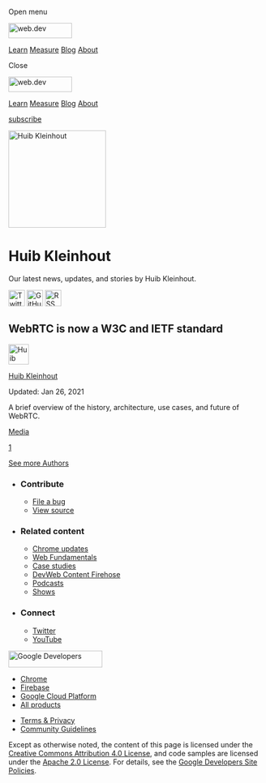 <span class="w-tooltip w-tooltip--left">Open menu</span>

<a href="/" class="gc-analytics-event header-default__logo-link"><img src="/images/lockup.svg" alt="web.dev" class="header-default__logo" width="125" height="30" /></a>

<a href="/learn/" class="gc-analytics-event header-default__link">Learn</a> <a href="/measure/" class="gc-analytics-event header-default__link">Measure</a> <a href="/blog/" class="gc-analytics-event header-default__link">Blog</a> <a href="/about/" class="gc-analytics-event header-default__link">About</a>

<span class="w-tooltip">Close</span>

<a href="/" class="gc-analytics-event"><img src="/images/lockup.svg" alt="web.dev" class="drawer-default__logo" width="125" height="30" /></a>

<a href="/learn/" class="gc-analytics-event drawer-default__link">Learn</a> <a href="/measure/" class="gc-analytics-event drawer-default__link">Measure</a> <a href="/blog/" class="gc-analytics-event drawer-default__link">Blog</a> <a href="/about/" class="gc-analytics-event drawer-default__link">About</a>

<a href="/newsletter/" class="gc-analytics-event w-actions__fab w-actions__fab--subscribe"><span>subscribe</span></a>

<img src="https://web-dev.imgix.net/image/admin/ljpewM8syhxW7SBleO58.jpg?auto=format" alt="Huib Kleinhout" class="w-author-page__image" sizes="(min-width: 481px) 192px, 128px" srcset="https://web-dev.imgix.net/image/admin/ljpewM8syhxW7SBleO58.jpg?auto=format&amp;w=128 128w, https://web-dev.imgix.net/image/admin/ljpewM8syhxW7SBleO58.jpg?auto=format&amp;w=146 146w, https://web-dev.imgix.net/image/admin/ljpewM8syhxW7SBleO58.jpg?auto=format&amp;w=166 166w, https://web-dev.imgix.net/image/admin/ljpewM8syhxW7SBleO58.jpg?auto=format&amp;w=190 190w, https://web-dev.imgix.net/image/admin/ljpewM8syhxW7SBleO58.jpg?auto=format&amp;w=216 216w, https://web-dev.imgix.net/image/admin/ljpewM8syhxW7SBleO58.jpg?auto=format&amp;w=246 246w, https://web-dev.imgix.net/image/admin/ljpewM8syhxW7SBleO58.jpg?auto=format&amp;w=281 281w, https://web-dev.imgix.net/image/admin/ljpewM8syhxW7SBleO58.jpg?auto=format&amp;w=320 320w, https://web-dev.imgix.net/image/admin/ljpewM8syhxW7SBleO58.jpg?auto=format&amp;w=365 365w, https://web-dev.imgix.net/image/admin/ljpewM8syhxW7SBleO58.jpg?auto=format&amp;w=384 384w" width="192" height="192" />

# Huib Kleinhout

Our latest news, updates, and stories by Huib Kleinhout.

<a href="https://twitter.com/HKleinhout" class="w-author-page__link"><img src="/images/icons/twitter.svg" alt="Twitter" class="w-author-page__icon" width="32" height="32" /></a> <a href="https://github.com/huibk" class="w-author-page__link"><img src="/images/icons/github.svg" alt="GitHub" class="w-author-page__icon" width="32" height="32" /></a> <a href="/authors/huib/feed.xml" class="w-author-page__link"><img src="/images/icons/rss.svg" alt="RSS Feed" class="w-author-page__icon" width="32" height="32" /></a>

<a href="/webrtc-standard-announcement/" class="w-card-base__link"></a>

## WebRTC is now a W3C and IETF standard

[<img src="https://web-dev.imgix.net/image/admin/ljpewM8syhxW7SBleO58.jpg?auto=format&amp;fit=crop&amp;h=40&amp;w=40" alt="Huib Kleinhout" class="w-author__image w-author__image--small" sizes="(min-width: 40px) 40px, calc(100vw - 48px)" srcset="https://web-dev.imgix.net/image/admin/ljpewM8syhxW7SBleO58.jpg?fit=crop&amp;h=40&amp;w=40&amp;auto=format&amp;dpr=1&amp;q=75, https://web-dev.imgix.net/image/admin/ljpewM8syhxW7SBleO58.jpg?fit=crop&amp;h=40&amp;w=40&amp;auto=format&amp;dpr=2&amp;q=50 2x, https://web-dev.imgix.net/image/admin/ljpewM8syhxW7SBleO58.jpg?fit=crop&amp;h=40&amp;w=40&amp;auto=format&amp;dpr=3&amp;q=35 3x, https://web-dev.imgix.net/image/admin/ljpewM8syhxW7SBleO58.jpg?fit=crop&amp;h=40&amp;w=40&amp;auto=format&amp;dpr=4&amp;q=23 4x, https://web-dev.imgix.net/image/admin/ljpewM8syhxW7SBleO58.jpg?fit=crop&amp;h=40&amp;w=40&amp;auto=format&amp;dpr=5&amp;q=20 5x" width="40" height="40" />](/authors/huib/)

<span class="w-author__name"><a href="/authors/huib/" class="w-author__name-link">Huib Kleinhout</a></span>

Updated: Jan 26, 2021

<a href="/webrtc-standard-announcement/" class="w-card-base__link"></a>

A brief overview of the history, architecture, use cases, and future of WebRTC.

<a href="/tags/media/" class="w-chip">Media</a>

<a href="/authors/huib/" class="w-pagination__link w-pagination__link--active">1</a>

<a href="/authors" class="w-button">See more Authors</a>

- ### Contribute

  - <a href="https://github.com/GoogleChrome/web.dev/issues/new?assignees=&amp;labels=bug&amp;template=bug_report.md&amp;title=" class="w-footer__linkbox-link">File a bug</a>
  - <a href="https://github.com/googlechrome/web.dev" class="w-footer__linkbox-link">View source</a>

- ### Related content

  - <a href="https://blog.chromium.org/" class="w-footer__linkbox-link">Chrome updates</a>
  - <a href="https://developers.google.com/web/" class="w-footer__linkbox-link">Web Fundamentals</a>
  - <a href="https://developers.google.com/web/showcase/" class="w-footer__linkbox-link">Case studies</a>
  - <a href="https://devwebfeed.appspot.com/" class="w-footer__linkbox-link">DevWeb Content Firehose</a>
  - <a href="/podcasts/" class="w-footer__linkbox-link">Podcasts</a>
  - <a href="/shows/" class="w-footer__linkbox-link">Shows</a>

- ### Connect

  - <a href="https://www.twitter.com/ChromiumDev" class="w-footer__linkbox-link">Twitter</a>
  - <a href="https://www.youtube.com/user/ChromeDevelopers" class="w-footer__linkbox-link">YouTube</a>

<a href="https://developers.google.com/" class="w-footer__utility-logo-link"><img src="/images/lockup-color.png" alt="Google Developers" class="w-footer__utility-logo" width="185" height="33" /></a>

- <a href="https://developer.chrome.com/" class="w-footer__utility-link">Chrome</a>
- <a href="https://firebase.google.com/" class="w-footer__utility-link">Firebase</a>
- <a href="https://cloud.google.com/" class="w-footer__utility-link">Google Cloud Platform</a>
- <a href="https://developers.google.com/products" class="w-footer__utility-link">All products</a>

<!-- -->

- <a href="https://policies.google.com/" class="w-footer__utility-link">Terms &amp; Privacy</a>
- <a href="/community-guidelines/" class="w-footer__utility-link">Community Guidelines</a>

Except as otherwise noted, the content of this page is licensed under the [Creative Commons Attribution 4.0 License](https://creativecommons.org/licenses/by/4.0/), and code samples are licensed under the [Apache 2.0 License](https://www.apache.org/licenses/LICENSE-2.0). For details, see the [Google Developers Site Policies](https://developers.google.com/terms/site-policies).
